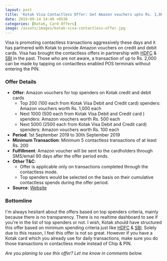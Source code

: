 ```yaml
---
layout: post
title: 'Kotak Visa Contactless Offer: Get Amazon vouchers upto Rs. 1,000'
date: 2019-09-14 14:49 +0530
categories: [Kotak, Card Offers]
image: /assets/images/kotak-visa-contactless-offer.jpg
---
```


Visa is promoting contactless transactions aggressively these days and it has partnered with Kotak to provide Amazon vouchers on credit and debit cards. Visa has brought the contactless offers in partnership with [HDFC](/earn-2x-reward-points-5-cashback-on-hdfc-visa-contactless-transactions/) & [SBI](/10-cashback-on-contactless-transactions-with-visa-sbi-credit-cards/) in the past. Those who are not aware, a transaction of up to Rs. 2,000 can be made by tapping on contactless enabled POS terminals without entering the PIN.

### Offer Details

- **Offer**: Amazon vouchers for top spenders on Kotak credit and debit cards
  - Top 200 (100 each from Kotak Visa Debit and Credit card) spenders: Amazon vouchers worth Rs. 1,000 each
  - Next 1000 (500 each from Kotak Visa Debit and Credit card ) spenders: Amazon vouchers worth Rs. 500 each
  - Next 5000 (2500 each from Kotak Visa Debit and Credit card) spenders: Amazon vouchers worth Rs. 100 each
- **Period**: 1st September 2019 to 30th September 2019
- **Minimum Transaction**: Minimum 5 contactless transactions of at least Rs. 200
- **Fulfillment**: Amazon voucher will be sent to the cardholders through SMS/email 90 days after the offer period ends.
- **Other T&C**:
  - Offer is applicable only on transactions completed through the contactless mode.
  - Top spenders would be selected on the basis on their cumulative contactless spends during the offer period.
- **Source**: [Website](https://www.kotak.com/en/offers/offer-details/1234588956/kotak-visa-contactless-cards.html)

### Bottomline

I'm always hesitant about the offers based on top spenders criteria, mainly because there is no transparency. There is no realtime dashboard to see if you're in the list of top spenders or not. I wish, Kotak should have structured this offer based on minimum spending criteria just like [HDFC](/earn-2x-reward-points-5-cashback-on-hdfc-visa-contactless-transactions/) & [SBI](/10-cashback-on-contactless-transactions-with-visa-sbi-credit-cards/). Solely due to this reason, I feel this offer is not so great. However if you have a Kotak card which you already use for daily transactions, make sure you do those transactions in contactless mode instead of Chip & PIN.

_Are you planing to use this offer? Let me know in comments below._
